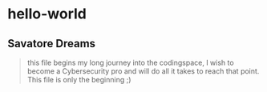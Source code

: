 # hello-world
## Savatore Dreams

> this file begins my long journey into the codingspace, I wish to become a Cybersecurity pro and will do all it takes to reach that point. This file is only the beginning ;)



